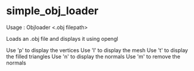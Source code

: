 # simple_obj_loader

Usage : Objloader <.obj filepath>

Loads an .obj file and displays it using opengl 

Use 'p' to display the vertices
Use 'l' to display the mesh
Use 't' to display the filled triangles
Use 'n' to display the normals
Use 'm' to remove the normals